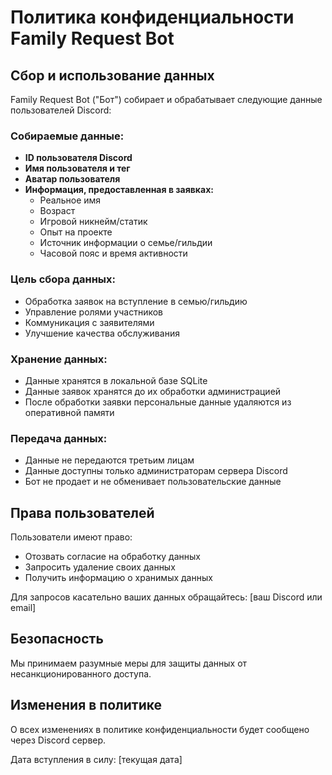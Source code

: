 # Политика конфиденциальности Family Request Bot

## Сбор и использование данных

Family Request Bot ("Бот") собирает и обрабатывает следующие данные пользователей Discord:

### Собираемые данные:
- **ID пользователя Discord**
- **Имя пользователя и тег**
- **Аватар пользователя**
- **Информация, предоставленная в заявках:**
  - Реальное имя
  - Возраст
  - Игровой никнейм/статик
  - Опыт на проекте
  - Источник информации о семье/гильдии
  - Часовой пояс и время активности

### Цель сбора данных:
- Обработка заявок на вступление в семью/гильдию
- Управление ролями участников
- Коммуникация с заявителями
- Улучшение качества обслуживания

### Хранение данных:
- Данные хранятся в локальной базе SQLite
- Данные заявок хранятся до их обработки администрацией
- После обработки заявки персональные данные удаляются из оперативной памяти

### Передача данных:
- Данные не передаются третьим лицам
- Данные доступны только администраторам сервера Discord
- Бот не продает и не обменивает пользовательские данные

## Права пользователей

Пользователи имеют право:
- Отозвать согласие на обработку данных
- Запросить удаление своих данных
- Получить информацию о хранимых данных

Для запросов касательно ваших данных обращайтесь: [ваш Discord или email]

## Безопасность

Мы принимаем разумные меры для защиты данных от несанкционированного доступа.

## Изменения в политике

О всех изменениях в политике конфиденциальности будет сообщено через Discord сервер.

Дата вступления в силу: [текущая дата]